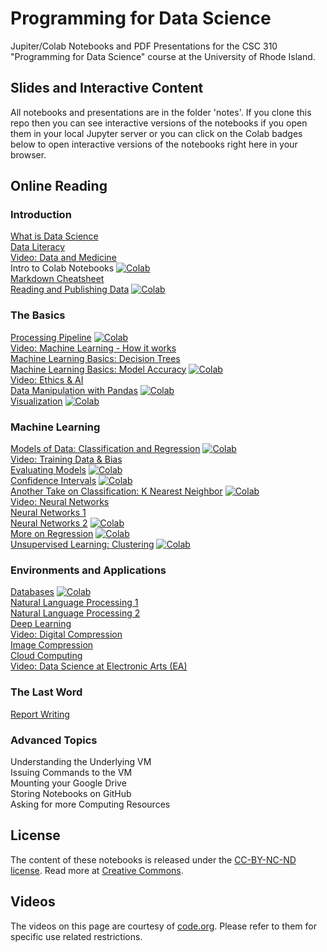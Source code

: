 # Programming for Data Science

Jupiter/Colab Notebooks and PDF Presentations for the CSC 310 "Programming for Data Science" course at the University of Rhode Island.

## Slides and Interactive Content
All notebooks and presentations are in the folder 'notes'.
If you clone this repo then you can see interactive versions of the notebooks if you open them in your local Jupyter server or you can click on the Colab badges below to open interactive versions of the notebooks right here in your browser.

## Online Reading

### Introduction
[What is Data Science](https://github.com/lutzhamel/ds-notes/blob/master/notes/01-What-is-Data-Science.pdf)
<br>
[Data Literacy](https://github.com/lutzhamel/ds-notes/blob/master/notes/02-data-literacy.pdf)
<br>
[Video: Data and Medicine](https://youtu.be/bMrDHtGHFR4)
<br>
Intro to Colab Notebooks [![Colab](https://colab.research.google.com/assets/colab-badge.svg)](https://colab.research.google.com/notebooks/intro.ipynb)
<br>
[Markdown Cheatsheet](https://github.com/adam-p/markdown-here/wiki/Markdown-Cheatsheet)
<br>
[Reading and Publishing Data](https://nbviewer.jupyter.org/github/lutzhamel/ds-notes/blob/master/notes/03-accessing-data.ipynb)
[![Colab](https://colab.research.google.com/assets/colab-badge.svg)](https://colab.research.google.com/github/lutzhamel/ds-notes/blob/master/notes/03-accessing-data.ipynb)
<br>

### The Basics
[Processing Pipeline](https://nbviewer.jupyter.org/github/lutzhamel/ds-notes/blob/master/notes/05-processing-pipeline.ipynb)
[![Colab](https://colab.research.google.com/assets/colab-badge.svg)](https://colab.research.google.com/github/lutzhamel/ds-notes/blob/master/notes/05-processing-pipeline.ipynb)
<br>
[Video: Machine Learning - How it works](https://youtu.be/OeU5m6vRyCk)
<br>
[Machine Learning Basics: Decision Trees](https://github.com/lutzhamel/ds-notes/blob/master/notes/06-machine-learning-basics-1.pdf)
<br>
[Machine Learning Basics: Model Accuracy](https://nbviewer.jupyter.org/github/lutzhamel/ds-notes/blob/master/notes/07-machine-learning-basics-2.ipynb)
[![Colab](https://colab.research.google.com/assets/colab-badge.svg)](https://colab.research.google.com/github/lutzhamel/ds-notes/blob/master/notes/07-machine-learning-basics-2.ipynb)
<br>
[Video: Ethics & AI](https://youtu.be/zNxw5gJtHLc)
<br>
[Data Manipulation with Pandas](https://nbviewer.jupyter.org/github/lutzhamel/ds-notes/blob/master/notes/08-data-manipulation-pandas.ipynb)
[![Colab](https://colab.research.google.com/assets/colab-badge.svg)](https://colab.research.google.com/github/lutzhamel/ds-notes/blob/master/notes/08-data-manipulation-pandas.ipynb)
<br>
[Visualization](https://nbviewer.jupyter.org/github/lutzhamel/ds-notes/blob/master/notes/09-visualization.ipynb)
[![Colab](https://colab.research.google.com/assets/colab-badge.svg)](https://colab.research.google.com/github/lutzhamel/ds-notes/blob/master/notes/09-visualization.ipynb)
<br>

### Machine Learning
[Models of Data: Classification and Regression](https://nbviewer.jupyter.org/github/lutzhamel/ds-notes/blob/master/notes/10-models.ipynb)
[![Colab](https://colab.research.google.com/assets/colab-badge.svg)](https://colab.research.google.com/github/lutzhamel/ds-notes/blob/master/notes/10-models.ipynb)
<br>
[Video: Training Data & Bias](https://youtu.be/x2mRoFNm22g)
<br>
[Evaluating Models](https://nbviewer.jupyter.org/github/lutzhamel/ds-notes/blob/master/notes/11-models-2.ipynb)
[![Colab](https://colab.research.google.com/assets/colab-badge.svg)](https://colab.research.google.com/github/lutzhamel/ds-notes/blob/master/notes/11-models-2.ipynb)
<br>
[Confidence Intervals](https://nbviewer.jupyter.org/github/lutzhamel/ds-notes/blob/master/notes/12-models-3.ipynb)
[![Colab](https://colab.research.google.com/assets/colab-badge.svg)](https://colab.research.google.com/github/lutzhamel/ds-notes/blob/master/notes/12-models-3.ipynb)
<br>
[Another Take on Classification: K Nearest Neighbor](https://nbviewer.jupyter.org/github/lutzhamel/ds-notes/blob/master/notes/13-KNN.ipynb)
[![Colab](https://colab.research.google.com/assets/colab-badge.svg)](https://colab.research.google.com/github/lutzhamel/ds-notes/blob/master/notes/13-KNN.ipynb)
<br>
[Video: Neural Networks](https://youtu.be/JrXazCEACVo)
<br>
[Neural Networks 1](https://github.com/lutzhamel/ds-notes/blob/master/notes/14-ANN.pdf)
<br>
[Neural Networks 2](https://nbviewer.jupyter.org/github/lutzhamel/ds-notes/blob/master/notes/15-ANN-2.ipynb)
[![Colab](https://colab.research.google.com/assets/colab-badge.svg)](https://colab.research.google.com/github/lutzhamel/ds-notes/blob/master/notes/15-ANN-2.ipynb)
<br>
[More on Regression](https://nbviewer.jupyter.org/github/lutzhamel/ds-notes/blob/master/notes/16a-regression.ipynb)
[![Colab](https://colab.research.google.com/assets/colab-badge.svg)](https://colab.research.google.com/github/lutzhamel/ds-notes/blob/master/notes/16a-regression.ipynb)
<br>
[Unsupervised Learning: Clustering](https://nbviewer.jupyter.org/github/lutzhamel/ds-notes/blob/master/notes/17a-unsupervised-learning.ipynb)
[![Colab](https://colab.research.google.com/assets/colab-badge.svg)](https://colab.research.google.com/github/lutzhamel/ds-notes/blob/master/notes/17a-unsupervised-learning.ipynb)
<br>

### Environments and Applications
[Databases](https://nbviewer.jupyter.org/github/lutzhamel/ds-notes/blob/master/notes/20-databases.ipynb)
[![Colab](https://colab.research.google.com/assets/colab-badge.svg)](https://colab.research.google.com/github/lutzhamel/ds-notes/blob/master/notes/20-databases.ipynb)
<br>
[Natural Language Processing 1](https://nbviewer.jupyter.org/github/lutzhamel/ds-notes/blob/master/notes/18a-NLP.ipynb)
<br>
[Natural Language Processing 2](https://nbviewer.jupyter.org/github/lutzhamel/ds-notes/blob/master/notes/19a-NLP-2.ipynb)
<br>
[Deep Learning](https://nbviewer.jupyter.org/github/lutzhamel/ds-notes/blob/master/notes/22-deep-learning.ipynb)
<br>
[Video: Digital Compression](https://youtu.be/By30SCp-Tsw)
<br>
[Image Compression](https://nbviewer.jupyter.org/github/lutzhamel/ds-notes/blob/master/notes/22a-image-compression.ipynb)
<br>
[Cloud Computing](https://nbviewer.jupyter.org/github/lutzhamel/ds-notes/blob/master/notes/23-cloud-computing.ipynb)
<br>
[Video: Data Science at Electronic Arts (EA)](https://youtu.be/tTSEFaYjV30)
<br>

### The Last Word
[Report Writing](https://nbviewer.jupyter.org/github/lutzhamel/ds-notes/blob/master/notes/24-report-writing.ipynb)
<br>

### Advanced Topics

Understanding the Underlying VM
<br>
Issuing Commands to the VM
<br>
Mounting your Google Drive
<br>
Storing Notebooks on GitHub
<br>
Asking for more Computing Resources
<br>

## License
The content of these notebooks is released under the [CC-BY-NC-ND license](https://creativecommons.org/licenses/by-sa/4.0/). Read more at [Creative Commons](https://creativecommons.org).

## Videos
The videos on this page are courtesy of [code.org](https://code.org/educate/resources/videos).  Please refer to them  for specific use related restrictions.
